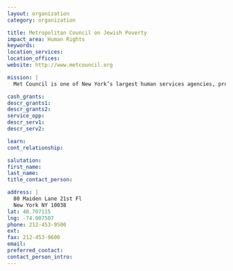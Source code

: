 ```yaml
---
layout: organization
category: organization

title: Metropolitan Council on Jewish Poverty
impact_area: Human Rights
keywords: 
location_services: 
location_offices: 
website: http://www.metcouncil.org

mission: |
  Met Council is one of New York’s largest human services agencies, providing 100,000 New Yorkers with critical services in their fight against poverty each year. For 36 years, Met Council has been a defender and advocate for New Yorkers in need, and has raised awareness around the growing problem of Jewish poverty. With services ranging from domestic violence counseling to kosher food pantries to career training, Met Council helps individuals find immediate relief and lasting solutions.

cash_grants: 
descr_grants1: 
descr_grants2: 
service_opp: 
descr_serv1: 
descr_serv2: 

learn: 
cont_relationship: 

salutation: 
first_name: 
last_name: 
title_contact_person: 

address: |
  80 Maiden Lane 21st Fl  
  New York NY 10038
lat: 40.707115
lng: -74.007507
phone: 212-453-9500
ext: 
fax: 212-453-9600
email: 
preferred_contact: 
contact_person_intro: 
---
```

